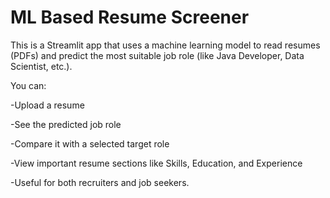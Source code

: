 # ML Based Resume Screener

This is a Streamlit app that uses a machine learning model to read resumes (PDFs) and predict the most suitable job role (like Java Developer, Data Scientist, etc.).

You can:

-Upload a resume                                            
 
-See the predicted job role
            
-Compare it with a selected target role

-View important resume sections like Skills, Education, and Experience

-Useful for both recruiters and job seekers.
